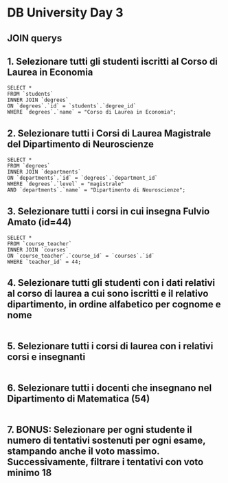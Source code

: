 # DB University Day 3

## JOIN querys


## 1. Selezionare tutti gli studenti iscritti al Corso di Laurea in Economia

```
SELECT *
FROM `students`
INNER JOIN `degrees`
ON `degrees`.`id` = `students`.`degree_id`
WHERE `degrees`.`name` = "Corso di Laurea in Economia";
```

## 2. Selezionare tutti i Corsi di Laurea Magistrale del Dipartimento di Neuroscienze

```
SELECT *
FROM `degrees`
INNER JOIN `departments`
ON `departments`.`id` = `degrees`.`department_id`
WHERE `degrees`.`level` = "magistrale"
AND `departments`.`name` = "Dipartimento di Neuroscienze";
```

## 3. Selezionare tutti i corsi in cui insegna Fulvio Amato (id=44)

```
SELECT *
FROM `course_teacher`
INNER JOIN `courses`
ON `course_teacher`.`course_id` = `courses`.`id`
WHERE `teacher_id` = 44;
```

## 4. Selezionare tutti gli studenti con i dati relativi al corso di laurea a cui sono iscritti e il relativo dipartimento, in ordine alfabetico per cognome e nome

```

```

## 5. Selezionare tutti i corsi di laurea con i relativi corsi e insegnanti

```

```

## 6. Selezionare tutti i docenti che insegnano nel Dipartimento di Matematica (54)

```

```

## 7. BONUS: Selezionare per ogni studente il numero di tentativi sostenuti per ogni esame, stampando anche il voto massimo. Successivamente, filtrare i tentativi con voto minimo 18

```

```